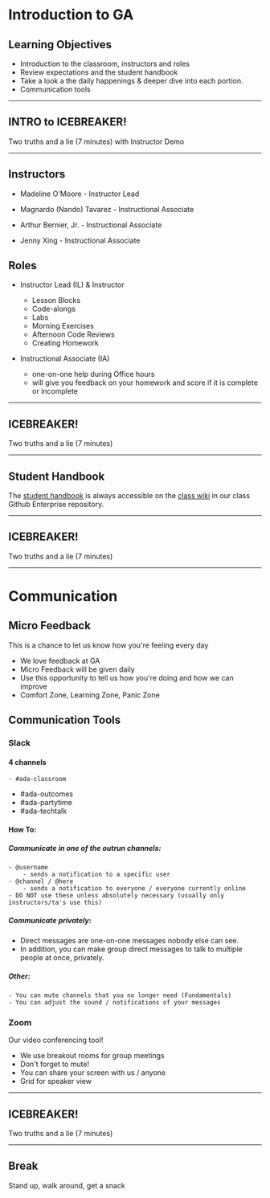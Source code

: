 # Introduction to GA

## Learning Objectives

- Introduction to the classroom, instructors and roles
- Review expectations and the student handbook
- Take a look a the daily happenings & deeper dive into each portion.
- Communication tools


<hr>

## INTRO to ICEBREAKER!

Two truths and a lie (7 minutes) with Instructor Demo

<hr>

## Instructors

- Madeline O'Moore - Instructor Lead
- Magnardo (Nando) Tavarez - Instructional Associate

- Arthur Bernier, Jr. - Instructional Associate
- Jenny Xing - Instructional Associate


## Roles

- Instructor Lead (IL) & Instructor 
  - Lesson Blocks
  - Code-alongs
  - Labs
  - Morning Exercises
  - Afternoon Code Reviews
  - Creating Homework

- Instructional Associate (IA)
  - one-on-one help during Office hours
  - will give you feedback on your homework and score if it is complete or incomplete

<hr>

## ICEBREAKER!

Two truths and a lie (7 minutes)

<hr>

## Student Handbook

The [student handbook](../../../../../wiki/Student-Handbook) is always accessible on the [class wiki](../../../../../wiki) in our class Github Enterprise repository.


<hr>

## ICEBREAKER!
Two truths and a lie (7 minutes)

<hr>

# Communication

## Micro Feedback

This is a chance to let us know how you're feeling every day

- We love feedback at GA
- Micro Feedback will be given daily
- Use this opportunity to tell us how you're doing and how we can improve
- Comfort Zone, Learning Zone, Panic Zone


## Communication Tools

### Slack

#### 4 channels

	- #ada-classroom
  - #ada-outcomes
  - #ada-partytime
  - #ada-techtalk


#### How To:

##### Communicate in one of the outrun channels:

	- @username
		- sends a notification to a specific user
	- @channel / @here
		- sends a notification to everyone / everyone currently online
    - DO NOT use these unless absolutely necessary (usually only instructors/ta's use this)

##### Communicate privately:

- Direct messages are one-on-one messages nobody else can see.
- In addition, you can make group direct messages to talk to multiple people at once, privately.

##### Other:

	- You can mute channels that you no longer need (Fundamentals)
	- You can adjust the sound / notifications of your messages

### Zoom

Our video conferencing tool!

- We use breakout rooms for group meetings
- Don't forget to mute!
- You can share your screen with us / anyone
- Grid for speaker view

<hr>

## ICEBREAKER!

Two truths and a lie (7 minutes)

<hr>

## Break

Stand up, walk around, get a snack
